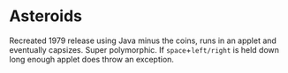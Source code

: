 Asteroids
=========

Recreated 1979 release using Java minus the coins, runs in an applet and eventually capsizes. 
Super polymorphic.
If `space`+`left/right` is held down long enough applet does throw an exception.
